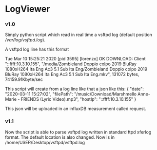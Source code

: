 # LogViewer

### v1.0
Simply python script which read in real time a vsftpd log (default position */var/log/vsftpd.log*).

A vsftpd log line has this format

Tue Mar 10 15:25:21 2020 [pid 3595] [lorenzo] OK DOWNLOAD: Client "::ffff:10.3.10.155", "/media/Zombieland Doppio colpo 2019 BluRay 1080xH264 Ita Eng Ac3 5.1 Sub Ita Eng/Zombieland Doppio colpo 2019 BluRay 1080xH264 Ita Eng Ac3 5.1 Sub Ita Eng.mkv", 131072 bytes, 74159.91Kbyte/sec

This script will create from a log line like that a json like this:
{
    "date": "2020-03-11 15:27:02",
    "filePath": "/music/Download/Marshmello  Anne-Marie - FRIENDS (Lyric Video).mp3",
    "hostIp": "::ffff:10.3.10.155"
}

This json will be uploaded in an influxDB measurement called request.


### v1.1
Now the script is able to parse vsftpd log written in standard ftpd xferlog format. The default location is also changed. Now is in /home/USER/Desktop/vsftpd/vsftpd.log
